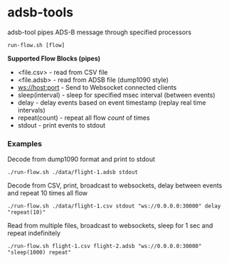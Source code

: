 # adsb-tools

adsb-tool pipes ADS-B message through specified processors

```
run-flow.sh [flow]
```

__Supported Flow Blocks (pipes)__

* <file.csv> - read from CSV file
* <file.adsb> - read from ADSB file (dump1090 style)
* <ws://host:port> - Send to Websocket connected clients
* sleep(interval) - sleep for specified msec interval (between events)
* delay - delay events based on event timestamp (replay real time intervals)
* repeat(count) - repeat all flow *count* of times
* stdout - print events to stdout

### Examples

Decode from dump1090 format and print to stdout
```
./run-flow.sh ./data/flight-1.adsb stdout
```

Decode from CSV, print, broadcast to websockets, delay between events and repeat 10 times all flow
```
./run-flow.sh ./data/flight-1.csv stdout "ws://0.0.0.0:30000" delay "repeat(10)"
```

Read from multiple files, broadcast to websockets, sleep for 1 sec and repeat indefinitely
```
./run-flow.sh flight-1.csv flight-2.adsb "ws://0.0.0.0:30000" "sleep(1000) repeat"
```

